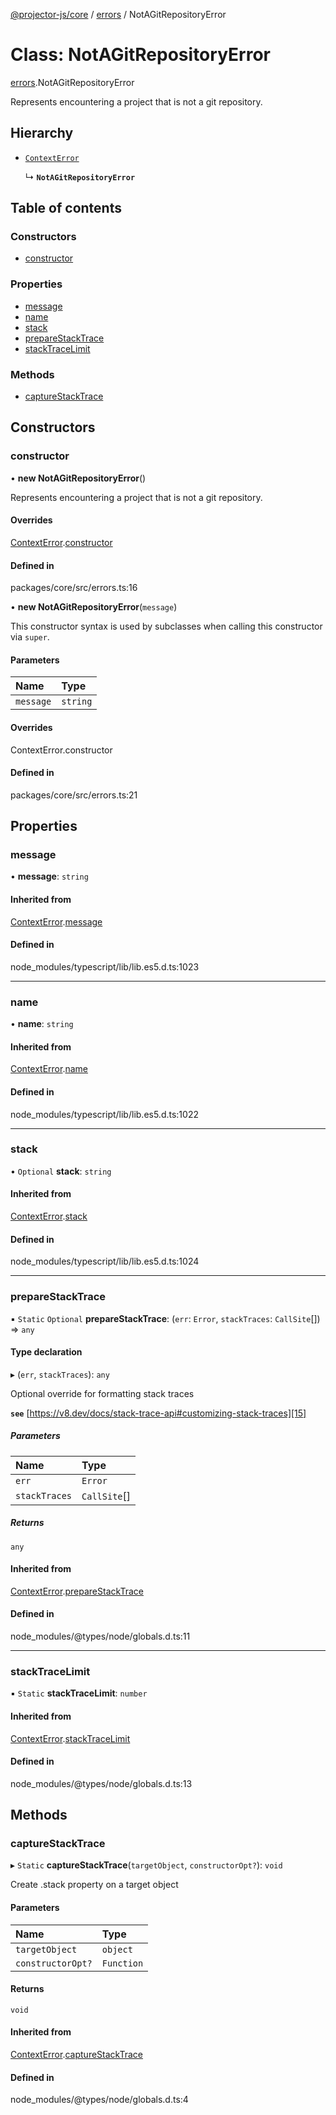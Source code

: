 [@projector-js/core][1] / [errors][2] / NotAGitRepositoryError

# Class: NotAGitRepositoryError

[errors][2].NotAGitRepositoryError

Represents encountering a project that is not a git repository.

## Hierarchy

- [`ContextError`][3]

  ↳ **`NotAGitRepositoryError`**

## Table of contents

### Constructors

- [constructor][4]

### Properties

- [message][5]
- [name][6]
- [stack][7]
- [prepareStackTrace][8]
- [stackTraceLimit][9]

### Methods

- [captureStackTrace][10]

## Constructors

### constructor

• **new NotAGitRepositoryError**()

Represents encountering a project that is not a git repository.

#### Overrides

[ContextError][3].[constructor][11]

#### Defined in

packages/core/src/errors.ts:16

• **new NotAGitRepositoryError**(`message`)

This constructor syntax is used by subclasses when calling this constructor via
`super`.

#### Parameters

| Name      | Type     |
| :-------- | :------- |
| `message` | `string` |

#### Overrides

ContextError.constructor

#### Defined in

packages/core/src/errors.ts:21

## Properties

### message

• **message**: `string`

#### Inherited from

[ContextError][3].[message][12]

#### Defined in

node_modules/typescript/lib/lib.es5.d.ts:1023

---

### name

• **name**: `string`

#### Inherited from

[ContextError][3].[name][13]

#### Defined in

node_modules/typescript/lib/lib.es5.d.ts:1022

---

### stack

• `Optional` **stack**: `string`

#### Inherited from

[ContextError][3].[stack][14]

#### Defined in

node_modules/typescript/lib/lib.es5.d.ts:1024

---

### prepareStackTrace

▪ `Static` `Optional` **prepareStackTrace**: (`err`: `Error`, `stackTraces`:
`CallSite`\[]) => `any`

#### Type declaration

▸ (`err`, `stackTraces`): `any`

Optional override for formatting stack traces

**`see`** [https://v8.dev/docs/stack-trace-api#customizing-stack-traces][15]

##### Parameters

| Name          | Type          |
| :------------ | :------------ |
| `err`         | `Error`       |
| `stackTraces` | `CallSite`\[] |

##### Returns

`any`

#### Inherited from

[ContextError][3].[prepareStackTrace][16]

#### Defined in

node_modules/@types/node/globals.d.ts:11

---

### stackTraceLimit

▪ `Static` **stackTraceLimit**: `number`

#### Inherited from

[ContextError][3].[stackTraceLimit][17]

#### Defined in

node_modules/@types/node/globals.d.ts:13

## Methods

### captureStackTrace

▸ `Static` **captureStackTrace**(`targetObject`, `constructorOpt?`): `void`

Create .stack property on a target object

#### Parameters

| Name              | Type       |
| :---------------- | :--------- |
| `targetObject`    | `object`   |
| `constructorOpt?` | `Function` |

#### Returns

`void`

#### Inherited from

[ContextError][3].[captureStackTrace][18]

#### Defined in

node_modules/@types/node/globals.d.ts:4

[1]: ../README.md
[2]: ../modules/errors.md
[3]: errors.ContextError.md
[4]: errors.NotAGitRepositoryError.md#constructor
[5]: errors.NotAGitRepositoryError.md#message
[6]: errors.NotAGitRepositoryError.md#name
[7]: errors.NotAGitRepositoryError.md#stack
[8]: errors.NotAGitRepositoryError.md#preparestacktrace
[9]: errors.NotAGitRepositoryError.md#stacktracelimit
[10]: errors.NotAGitRepositoryError.md#capturestacktrace
[11]: errors.ContextError.md#constructor
[12]: errors.ContextError.md#message
[13]: errors.ContextError.md#name
[14]: errors.ContextError.md#stack
[15]: https://v8.dev/docs/stack-trace-api#customizing-stack-traces
[16]: errors.ContextError.md#preparestacktrace
[17]: errors.ContextError.md#stacktracelimit
[18]: errors.ContextError.md#capturestacktrace
